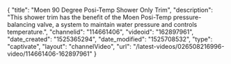 {
    "title": "Moen 90 Degree Posi-Temp Shower Only Trim",
    "description": "This shower trim has the benefit of the Moen Posi-Temp pressure-balancing valve, a system to maintain water pressure and controls temperature.",
    "channelid": "114661406",
    "videoid": "162897961",
    "date_created": "1525365294",
    "date_modified": "1525708532",
    "type": "captivate",
    "layout": "channelVideo",
    "url": "\/latest-videos\/026508216996-video\/114661406-162897961"
}